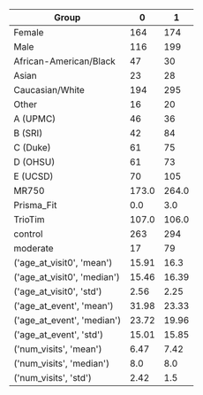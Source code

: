 | Group                       | 0     | 1     |
|-----------------------------|-------|-------|
| Female                           | 164   | 174   |
| Male                           | 116   | 199   |
| African-American/Black      | 47    | 30    |
| Asian                       | 23    | 28    |
| Caucasian/White             | 194   | 295   |
| Other                       | 16    | 20    |
| A (UPMC)                           | 46    | 36    |
| B (SRI)                           | 42    | 84    |
| C (Duke)                           | 61    | 75    |
| D (OHSU)                          | 61    | 73    |
| E (UCSD)                          | 70    | 105   |
| MR750                       | 173.0 | 264.0 |
| Prisma_Fit                  | 0.0   | 3.0   |
| TrioTim                     | 107.0 | 106.0 |
| control                     | 263   | 294   |
| moderate                    | 17    | 79    |
| ('age_at_visit0', 'mean')   | 15.91 | 16.3  |
| ('age_at_visit0', 'median') | 15.46 | 16.39 |
| ('age_at_visit0', 'std')    | 2.56  | 2.25  |
| ('age_at_event', 'mean')    | 31.98 | 23.33 |
| ('age_at_event', 'median')  | 23.72 | 19.96 |
| ('age_at_event', 'std')     | 15.01 | 15.85 |
| ('num_visits', 'mean')      | 6.47  | 7.42  |
| ('num_visits', 'median')    | 8.0   | 8.0   |
| ('num_visits', 'std')       | 2.42  | 1.5   |
